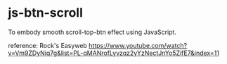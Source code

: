 # js-btn-scroll

To embody smooth scroll-top-btn effect using JavaScript.

reference: Rock's Easyweb
https://www.youtube.com/watch?v=Vm9ZDyNiq7g&list=PL-qMANrofLyvzqz2yYzNectJnYo5ZifE7&index=11
